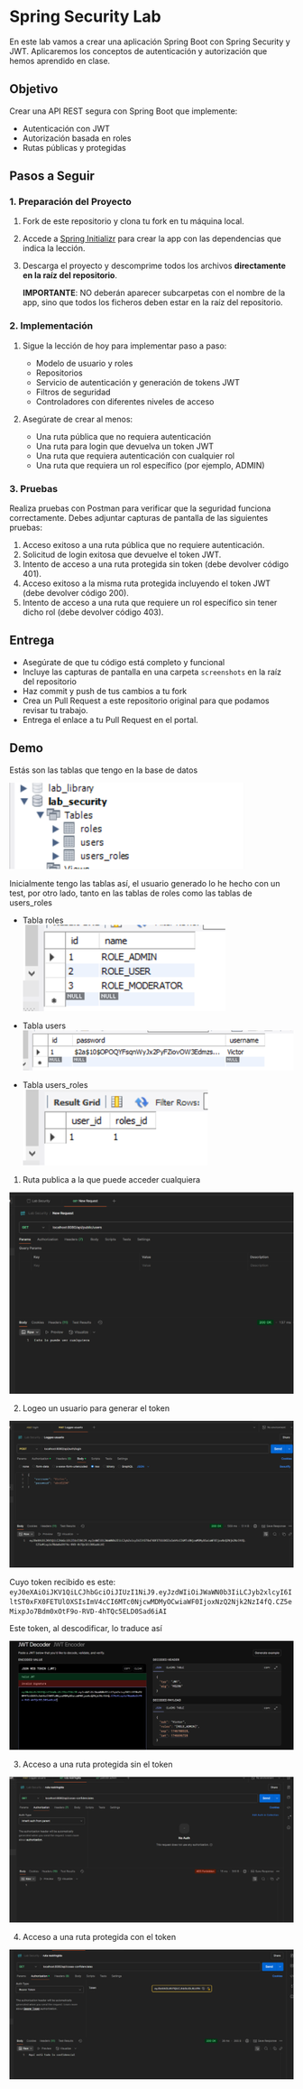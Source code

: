 # Spring Security Lab

En este lab vamos a crear una aplicación Spring Boot con Spring Security y JWT. Aplicaremos los conceptos de autenticación y autorización que hemos aprendido en clase.

## Objetivo

Crear una API REST segura con Spring Boot que implemente:
- Autenticación con JWT
- Autorización basada en roles
- Rutas públicas y protegidas


## Pasos a Seguir

### 1. Preparación del Proyecto

1. Fork de este repositorio y clona tu fork en tu máquina local.
2. Accede a [Spring Initializr](https://start.spring.io/) para crear la app con las dependencias que indica la lección.
3. Descarga el proyecto y descomprime todos los archivos **directamente en la raíz del repositorio**.

   **IMPORTANTE**: NO deberán aparecer subcarpetas con el nombre de la app, sino que todos los ficheros deben estar en la raíz del repositorio.

### 2. Implementación

1. Sigue la lección de hoy para implementar paso a paso:
   - Modelo de usuario y roles
   - Repositorios
   - Servicio de autenticación y generación de tokens JWT
   - Filtros de seguridad
   - Controladores con diferentes niveles de acceso

2. Asegúrate de crear al menos:
   - Una ruta pública que no requiera autenticación
   - Una ruta para login que devuelva un token JWT
   - Una ruta que requiera autenticación con cualquier rol
   - Una ruta que requiera un rol específico (por ejemplo, ADMIN)

### 3. Pruebas

Realiza pruebas con Postman para verificar que la seguridad funciona correctamente. Debes adjuntar capturas de pantalla de las siguientes pruebas:

1. Acceso exitoso a una ruta pública que no requiere autenticación.
2. Solicitud de login exitosa que devuelve el token JWT.
3. Intento de acceso a una ruta protegida sin token (debe devolver código 401).
4. Acceso exitoso a la misma ruta protegida incluyendo el token JWT (debe devolver código 200).
5. Intento de acceso a una ruta que requiere un rol específico sin tener dicho rol (debe devolver código 403).

## Entrega

- Asegúrate de que tu código está completo y funcional
- Incluye las capturas de pantalla en una carpeta `screenshots` en la raíz del repositorio
- Haz commit y push de tus cambios a tu fork
- Crea un Pull Request a este repositorio original para que podamos revisar tu trabajo.
- Entrega el enlace a tu Pull Request en el portal.

## Demo

Estás son las tablas que tengo en la base de datos

![img_1.png](img_1.png)

Inicialmente tengo las tablas así, el usuario generado lo he hecho con un test, por otro lado, tanto en las tablas de roles como las tablas de 
users_roles

* Tabla roles <br>
 ![img_3.png](img_3.png)

* Tabla users <br>
![img_4.png](img_4.png)

* Tabla users_roles <br>
![img_5.png](img_5.png)

1. Ruta publica a la que puede acceder cualquiera

![img.png](img.png)

2. Logeo un usuario para generar el token

![img_6.png](img_6.png)

Cuyo token recibido es este: ```eyJ0eXAiOiJKV1QiLCJhbGciOiJIUzI1NiJ9.eyJzdWIiOiJWaWN0b3IiLCJyb2xlcyI6IltST0xFX0FETUlOXSIsImV4cCI6MTc0NjcwMDMyOCwiaWF0IjoxNzQ2Njk2NzI4fQ.CZ5eMixpJo7Bdm0xOtF9o-RVD-4hTQc5ELD0Sad6iAI```

Este token, al descodificar, lo traduce así

![img_7.png](img_7.png)

3. Acceso a una ruta protegida sin el token

![img_8.png](img_8.png)

4. Acceso a una ruta protegida con el token

![img_9.png](img_9.png)

